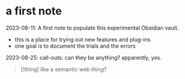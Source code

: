 # a first note  

2023-08-11: A first note to populate this experimental Obsidian vault.  
- this is a place for trying out new features and plug-ins
- one goal is to document the trials and the errors  

2023-08-25: call-outs: can they be anything? apparently, yes.

>[!thing] like a semantic web *thing*?


